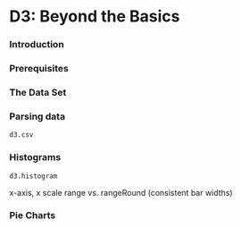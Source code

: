 # D3: Beyond the Basics

### Introduction

### Prerequisites

### The Data Set

### Parsing data

`d3.csv`

### Histograms

`d3.histogram`

x-axis, x scale
range vs. rangeRound (consistent bar widths)

### Pie Charts